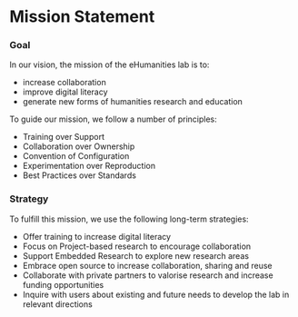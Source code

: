# Mission Statement

### Goal

In our vision, the mission of the eHumanities lab is to:

+ increase collaboration 
+ improve digital literacy
+ generate new forms of humanities research and education

To guide our mission, we follow a number of principles:

+ Training over Support
+ Collaboration over Ownership
+ Convention of Configuration
+ Experimentation over Reproduction
+ Best Practices over Standards

### Strategy

To fulfill this mission, we use the following long-term strategies:

+ Offer training to increase digital literacy
+ Focus on Project-based research to encourage collaboration
+ Support Embedded Research to explore new research areas
+ Embrace open source to increase collaboration, sharing and reuse
+ Collaborate with private partners to valorise research and increase funding opportunities
+ Inquire with users about existing and future needs to develop the lab in relevant directions




